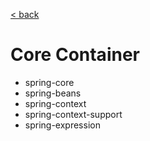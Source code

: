 [< back](../../../../../../../../../../../)

# Core Container
- spring-core
- spring-beans
- spring-context
- spring-context-support
- spring-expression

